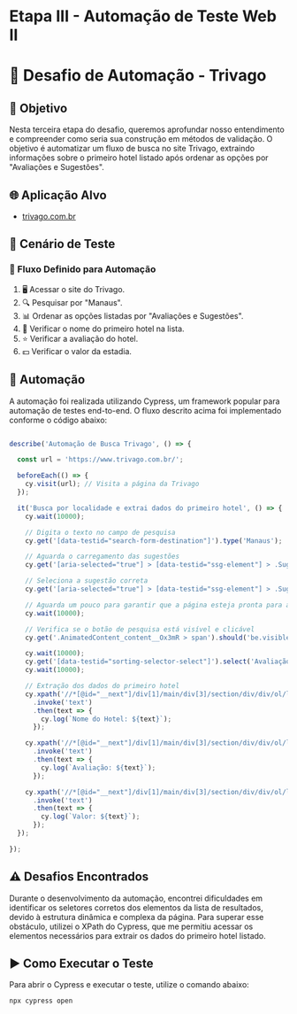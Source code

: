 # Etapa III - Automação de Teste Web II

# 🧪 Desafio de Automação - Trivago

## 🎯 Objetivo

Nesta terceira etapa do desafio, queremos aprofundar nosso entendimento e compreender como seria sua construção em métodos de validação. O objetivo é automatizar um fluxo de busca no site Trivago, extraindo informações sobre o primeiro hotel listado após ordenar as opções por "Avaliações e Sugestões".

## 🌐 Aplicação Alvo

- [trivago.com.br](https://www.trivago.com.br/)

## 📝 Cenário de Teste

### 🚀 Fluxo Definido para Automação

1. 🖥️ Acessar o site do Trivago.
2. 🔍 Pesquisar por "Manaus".
3. 📊 Ordenar as opções listadas por "Avaliações e Sugestões".
4. 🏨 Verificar o nome do primeiro hotel na lista.
5. ⭐ Verificar a avaliação do hotel.
6. 💵 Verificar o valor da estadia.

## 🤖 Automação

A automação foi realizada utilizando Cypress, um framework popular para automação de testes end-to-end. O fluxo descrito acima foi implementado conforme o código abaixo:

```jsx

describe('Automação de Busca Trivago', () => {

  const url = 'https://www.trivago.com.br/';

  beforeEach(() => {
    cy.visit(url); // Visita a página da Trivago
  });

  it('Busca por localidade e extrai dados do primeiro hotel', () => {
    cy.wait(10000);

    // Digita o texto no campo de pesquisa
    cy.get('[data-testid="search-form-destination"]').type('Manaus');

    // Aguarda o carregamento das sugestões
    cy.get('[aria-selected="true"] > [data-testid="ssg-element"] > .Suggestion_wrapper__wXhL2 > .Suggestion_textSection__ihJDz > .Suggestion_suggestionHighlight__8bFMG').should('be.visible');

    // Seleciona a sugestão correta
    cy.get('[aria-selected="true"] > [data-testid="ssg-element"] > .Suggestion_wrapper__wXhL2 > .Suggestion_textSection__ihJDz > .Suggestion_suggestionHighlight__8bFMG').contains('Manaus').click();

    // Aguarda um pouco para garantir que a página esteja pronta para a próxima ação
    cy.wait(10000);

    // Verifica se o botão de pesquisa está visível e clicável
    cy.get('.AnimatedContent_content__Ox3mR > span').should('be.visible').click({ force: true });

    cy.wait(10000);
    cy.get('[data-testid="sorting-selector-select"]').select('Avaliação e sugestões');
    cy.wait(10000);

    // Extração dos dados do primeiro hotel
    cy.xpath('//*[@id="__next"]/div[1]/main/div[3]/section/div/div/ol/li[1]/div/article/div[2]/div[1]/section/h2/button/span')
      .invoke('text')
      .then(text => {
        cy.log(`Nome do Hotel: ${text}`);
      });

    cy.xpath('//*[@id="__next"]/div[1]/main/div[3]/section/div/div/ol/li[1]/div/article/div[2]/div[1]/button/span/span/span/strong/span')
      .invoke('text')
      .then(text => {
        cy.log(`Avaliação: ${text}`);
      });

    cy.xpath('//*[@id="__next"]/div[1]/main/div[3]/section/div/div/ol/li[1]/div/article/div[2]/div[2]/div/div[1]/span/b')
      .invoke('text')
      .then(text => {
        cy.log(`Valor: ${text}`);
      });
  });

});

```

## ⚠️ Desafios Encontrados

Durante o desenvolvimento da automação, encontrei dificuldades em identificar os seletores corretos dos elementos da lista de resultados, devido à estrutura dinâmica e complexa da página. Para superar esse obstáculo, utilizei o XPath do Cypress, que me permitiu acessar os elementos necessários para extrair os dados do primeiro hotel listado.

## ▶️ Como Executar o Teste

Para abrir o Cypress e executar o teste, utilize o comando abaixo:

```bash
npx cypress open

```

